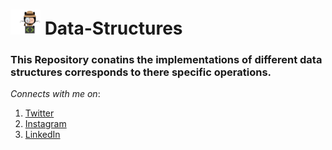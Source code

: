 <h1> <img src="https://github.com/P-solanki29/Data-Structures/blob/master/git.jpeg" width="48" height="40"> Data-Structures </h1>
<h3> This Repository conatins the implementations of different data structures corresponds to there specific operations. </h3>

_Connects with me on_:
1. [Twitter](https://twitter.com/pawansolanki29 "Pawan Solanki")
1. [Instagram](https://www.instagram.com/solankipawan29/ "Pawan Solanki")
1. [LinkedIn](https://www.linkedin.com/in/pawan-solanki/ "Pawan Solanki")
